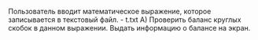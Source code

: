 Пользователь вводит математическое выражение, которое записывается в текстовый файл. - t.txt
А) Проверить баланс круглых скобок в данном выражении. Выдать информацию о балансе на экран.
